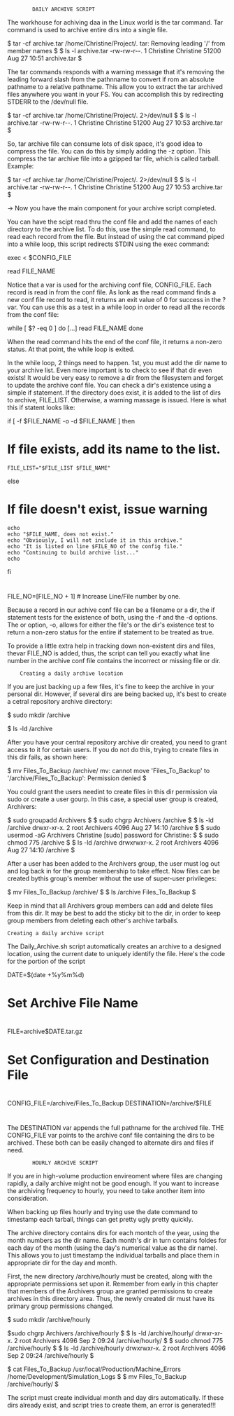 			DAILY ARCHIVE SCRIPT

The workhouse for achiving daa in the Linux world is the tar command. 
Tar command is used to archive entire dirs into a single file. 

$ tar -cf archive.tar /home/Christine/Project/*.*
tar: Removing leading '/' from member names
$
$ ls -l archive.tar
-rw-rw-r--. 1 Christine Christine 51200 Aug 27 10:51 archive.tar
$

The tar commands responds with a warning message that it's removing the leading
forward slash from the pathnname to convert if rom an absolute pathname to a 
relative pathname. This allow you to extract the tar archived files anywhere
you want in your FS. You can accomplish this by redirecting STDERR to the 
/dev/null file.

$ tar -cf archive.tar /home/Christine/Project/*.* 2>/dev/null
$
$ ls -l archive.tar
-rw-rw-r--. 1 Christine Christine 51200 Aug 27 10:53 archive.tar
$

So, tar archive file can consume lots of disk space, it's good idea to compress
the file. You can do this by simply adding the -z option. This compress the 
tar archive file into a gzipped tar file, which is called tarball. Example:

$ tar -cf archive.tar /home/Christine/Project/*.* 2>/dev/null
$
$ ls -l archive.tar
-rw-rw-r--. 1 Christine Christine 51200 Aug 27 10:53 archive.tar
$

-> Now you have the main component for your archive script completed. 

You can have the scipt read thru the conf file and add the names of each 
directory to the archive list. To do this, use the simple read command, to read
each record from the file. But instead of using the cat command piped into a 
while loop, this script redirects STDIN using the exec command:

exec < $CONFIG_FILE

read FILE_NAME

Notice that a var is used for the archiving conf file, CONFIG_FILE. Each record
is read in from the conf file. As lonk as the read command finds a new conf file
record to read, it returns an exit value of 0 for success in the ? var. You can
use this as a test in a while loop in order to read all the records from the 
conf file:

while [ $? -eq 0 ]
do
[...]
read FILE_NAME
done

When the read command hits the end of the conf file, it returns a non-zero
status. At that point, the while loop is exited. 

In the while loop, 2 things need to happen. 1st, you must add the dir name to 
your archive list. Even more important is to check to see if that dir even
exists! It would be very easy to remove a dir from the filesystem and forget to
update the archive conf file. You can check a dir's existence using a simple if
statement. If the directory does exist, it is added to the list of dirs to
archive, FILE_LIST. Otherwise, a warning massage is issued. Here is what this
if statent looks like:

if [ -f $FILE_NAME -o -d $FILE_NAME ]
then
# If file exists, add its name to the list.
	FILE_LIST="$FILE_LIST $FILE_NAME"
else
# If file doesn't exist, issue warning
	echo
	echo "$FILE_NAME, does not exist."
	echo "Obviously, I will not include it in this archive."
	echo "It is listed on line $FILE_NO of the config file."
	echo "Continuing to build archive list..."
	echo 
fi
#
FILE_NO=$[$FILE_NO + 1]	# Increase Line/File number by one.

Because a record in our achive conf file can be a filename or a dir, the if 
statement tests for the existence of both, using the -f and the -d options. 
The or option, -o, allows for either the file's or the dir's existence test to
return a non-zero status for the entire if statement to be treated as true. 

To provide a little extra help in tracking down non-existent dirs and files, thevar FILE_NO is added, thus, the script can tell you exactly what line number in
the archive conf file contains the incorrect or missing file or dir.




		Creating a daily archive location


If you are just backing up a few files, it's fine to keep the archive in your 
personal dir. However, if several dirs are being backed up, it's best to create
a cetral repository archive directory:

$ sudo mkdir /archive

$ ls -ld /archive

After you have your central repository archive dir created, you need to grant 
access to it for certain users. If you do not do this, trying to create files in
this dir fails, as shown here: 

$ mv Files_To_Backup /archive/
mv: cannot move 'Files_To_Backup' to
'/archive/Files_To_Backup': Permission denied
$

You could grant the users needint to create files in this dir permission via
sudo or create a user gourp. In this case, a special user group is created,
Archivers:

$ sudo groupadd Archivers
$
$ sudo chgrp Archivers /archive
$
$ ls -ld /archive
drwxr-xr-x. 2 root Archivers 4096 Aug 27 14:10 /archive
$
$ sudo usermod -aG Archivers Christine
[sudo] password for Christine:
$
$ sudo chmod 775 /archive
$
$ ls -ld /archive
drwxrwxr-x. 2 root Archivers 4096 Aug 27 14:10 /archive
$

After a user has been added to the Archivers group, the user must log out and 
log back in for the group membership to take effect. Now files can be created bythis group's member without the use of super-user privileges:

$ mv Files_To_Backup /archive/
$
$ ls /archive
Files_To_Backup
$

Keep in mind that all Archivers group members can add and delete files from this
dir. It may be best to add the sticky bit to the dir, in order to keep group
members from deleting each other's archive tarballs. 


	
	Creating a daily archive script

The Daily_Archive.sh script automatically creates an archive to a designed 
location, using the current date to uniquely identify the file. Here's the code
for the portion of the script

DATE=$(date +%y%m%d)
#
# Set Archive File Name
#
FILE=archive$DATE.tar.gz
#
# Set Configuration and Destination File
#
CONFIG_FILE=/archive/Files_To_Backup
DESTINATION=/archive/$FILE
#

The DESTINATION var appends the full pathname for the archived file. 
THE CONFIG_FILE var points to the archive conf file containing the dirs to be 
archived. These both can be easily changed to alternate dirs and files if need.


	
			HOURLY ARCHIVE SCRIPT

If you are in high-volume production envireoment where files are changing 
rapidly, a daily archive might not be good enough. If you want to increase the
archiving frequency to hourly, you need to take another item into consideration.

When backing up files hourly and trying use the date command to timestamp each
tarball, things can get pretty ugly pretty quickly.

The archive directory contains dirs for each montch of the year, using the month
numbers as the dir name. Each month's dir in turn contains foldes for each day
of the month (using the day's numerical value as the dir name). This allows you
to just timestamp the individual tarballs and place them in appropriate dir for
the day and month. 

First, the new directory /archive/hourly must be created, along with the 
appropriate permissions set upon it. Remember from early in this chapter that
members of the Archivers group are granted permissions to create archives in 
this directory area. Thus, the newly created dir must have its primary group 
permissions changed. 

$ sudo mkdir /archive/hourly

$sudo chgrp Archivers /archive/hourly
$
$ ls -ld /archive/hourly/
drwxr-xr-x. 2 root Archivers 4096 Sep 2 09:24 /archive/hourly/
$
$ sudo chmod 775 /archive/hourly
$
$ ls -ld /archive/hourly
drwxrwxr-x. 2 root Archivers 4096 Sep 2 09:24 /archive/hourly
$

$ cat Files_To_Backup
/usr/local/Production/Machine_Errors
/home/Development/Simulation_Logs
$
$ mv Files_To_Backup /archive/hourly/
$

The script must create individual month and day dirs automatically. If these 
dirs already exist, and script tries to create them, an error is generated!!!


